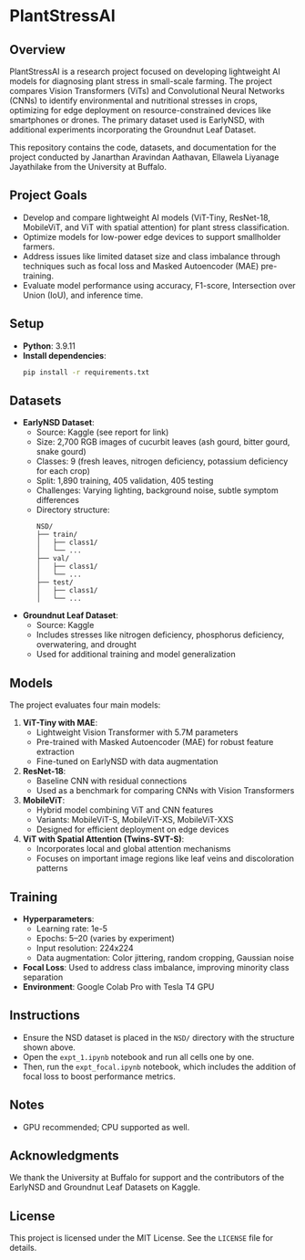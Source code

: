 # PlantStressAI

## Overview
PlantStressAI is a research project focused on developing lightweight AI models for diagnosing plant stress in small-scale farming. The project compares Vision Transformers (ViTs) and Convolutional Neural Networks (CNNs) to identify environmental and nutritional stresses in crops, optimizing for edge deployment on resource-constrained devices like smartphones or drones. The primary dataset used is EarlyNSD, with additional experiments incorporating the Groundnut Leaf Dataset.

This repository contains the code, datasets, and documentation for the project conducted by Janarthan Aravindan Aathavan, Ellawela Liyanage Jayathilake from the University at Buffalo.

## Project Goals
- Develop and compare lightweight AI models (ViT-Tiny, ResNet-18, MobileViT, and ViT with spatial attention) for plant stress classification.
- Optimize models for low-power edge devices to support smallholder farmers.
- Address issues like limited dataset size and class imbalance through techniques such as focal loss and Masked Autoencoder (MAE) pre-training.
- Evaluate model performance using accuracy, F1-score, Intersection over Union (IoU), and inference time.

## Setup
- **Python**: 3.9.11
- **Install dependencies**:
  ```bash
  pip install -r requirements.txt
  ```

## Datasets
- **EarlyNSD Dataset**:
  - Source: Kaggle (see report for link)
  - Size: 2,700 RGB images of cucurbit leaves (ash gourd, bitter gourd, snake gourd)
  - Classes: 9 (fresh leaves, nitrogen deficiency, potassium deficiency for each crop)
  - Split: 1,890 training, 405 validation, 405 testing
  - Challenges: Varying lighting, background noise, subtle symptom differences
  - Directory structure:
    ```
    NSD/
    ├── train/
    │   ├── class1/
    │   └── ...
    ├── val/
    │   ├── class1/
    │   └── ...
    ├── test/
    │   ├── class1/
    │   └── ...
    ```
- **Groundnut Leaf Dataset**:
  - Source: Kaggle
  - Includes stresses like nitrogen deficiency, phosphorus deficiency, overwatering, and drought
  - Used for additional training and model generalization

## Models
The project evaluates four main models:
1. **ViT-Tiny with MAE**:
   - Lightweight Vision Transformer with 5.7M parameters
   - Pre-trained with Masked Autoencoder (MAE) for robust feature extraction
   - Fine-tuned on EarlyNSD with data augmentation
2. **ResNet-18**:
   - Baseline CNN with residual connections
   - Used as a benchmark for comparing CNNs with Vision Transformers
3. **MobileViT**:
   - Hybrid model combining ViT and CNN features
   - Variants: MobileViT-S, MobileViT-XS, MobileViT-XXS
   - Designed for efficient deployment on edge devices
4. **ViT with Spatial Attention (Twins-SVT-S)**:
   - Incorporates local and global attention mechanisms
   - Focuses on important image regions like leaf veins and discoloration patterns

## Training
- **Hyperparameters**:
  - Learning rate: 1e-5
  - Epochs: 5–20 (varies by experiment)
  - Input resolution: 224x224
  - Data augmentation: Color jittering, random cropping, Gaussian noise
- **Focal Loss**: Used to address class imbalance, improving minority class separation
- **Environment**: Google Colab Pro with Tesla T4 GPU

## Instructions
- Ensure the NSD dataset is placed in the `NSD/` directory with the structure shown above.
- Open the `expt_1.ipynb` notebook and run all cells one by one.
- Then, run the `expt_focal.ipynb` notebook, which includes the addition of focal loss to boost performance metrics.

## Notes
- GPU recommended; CPU supported as well.

## Acknowledgments
We thank the University at Buffalo for support and the contributors of the EarlyNSD and Groundnut Leaf Datasets on Kaggle.

## License
This project is licensed under the MIT License. See the `LICENSE` file for details.
